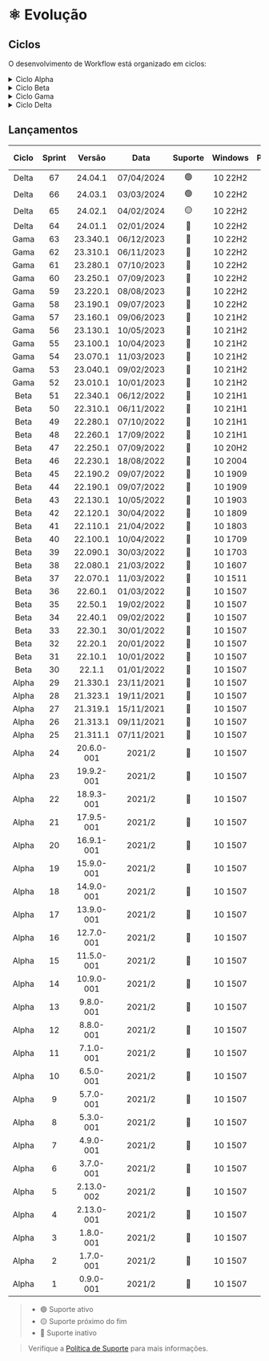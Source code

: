 # :atom_symbol: Evolução

## Ciclos
O desenvolvimento de Workflow está organizado em ciclos:

<details>
<summary>Ciclo Alpha</summary>

Inicialmente escrito para o legado Prompt de Comando, o desenvolvimento de Workflow tem início no segundo semestre de 2021 com o _Ciclo Alpha_, período de aprendizagem da linguagem shell script, construção do núcleo do software e execução dos primeiros testes. Posteriormente portado para PowerShell 5.1, o algoritmo ganhou em complexidade e compatibilidade.

O universo de Tron criado por Steven Lisberger foi uma clara inspiração na construção do projeto desde as primeiras linhas de código. Há diversos easter eggs espalhados pelo algoritmo e interface das versões iniciais, no entanto elas não foram publicadas.

Ao longo do ano, a cadência no lançamento de novas versões trouxe funcionalidades e avanços significativos ao software como o suporte ao PowerShell 7.0 e a codificação de caracteres [UTF8NoBom](https://github.com/2uj1m28ohz/Database/blob/main/Development/CharacterEncoding.md), atualização de elementos da interface, migração para o formato de versionamento [CalVer](https://github.com/2uj1m28ohz/Database/blob/main/Development/SoftwareVersioning.md), suporte à compressão de dados, e a escolha de uma licença de software livre.

```
                        21.1.1-001                                         21.001.1
♦─────── SemVer ─────────┬─┬─┬──┬───────────────────── › CalVer V1 ─────────┬──┬──┬────────────────────────────── ›
                         │ │ │  └─┤ Build                                   │  │  └─┤ Revisão
                         │ │ └────┤ Patch                                   │  └────┤ Dia absoluto do ano
                         │ └──────┤ Minor                                   └───────┤ Ano
                         └────────┤ Major
```

</details>

<details>
<summary>Ciclo Beta</summary>

Após seis meses de desenvolvimento, Workflow deixou de ser um software restrito e ganhou um repositório no GitHub, sendo publicado sob a GPL-3.0.

A partir de então iniciou-se um importante período de transição e implementação conhecido como _Ciclo Beta_, onde a refatoração constante do código possibilitado pelo lançamento de novas versões com o intervalo de apenas dez dias aplicou os conceitos da filosofia [Clean Code](https://github.com/2uj1m28ohz/Database/blob/main/Development/SoftwareDesign.md) e da metodologia ágil [Extreme Programming](https://github.com/2uj1m28ohz/Database/blob/main/Development/AgileMethodologies.md) para aprimorar a qualidade do algoritmo e introduzir novos recursos, entre eles o Registro de Eventos, instalação e atualização automáticas a partir do repositório, e a Verificação de Integridade que detecta e corrige alterações ilegais de algoritmo, recursos estes que permitem maior controle, segurança, velocidade e confiabilidade na entrega atualizações.

A interface recebeu refinamentos através de duas grandes versões que atualizaram os elementos existentes e adicionaram temas. Os fundamentos instituídos pelas Diretrizes de Interface determinam intuitividade, unidade e minimalismo como alguns dos requisitos da experiência do usuário. Tendo em mente que uma [CLI](https://github.com/2uj1m28ohz/Database/blob/main/Development/Interface.md) está limitada às possiblidades do terminal que a executa, é importante criar os próprios elementos, fluxos e estudar a palheta de cores legível pelo terminal a fim de criar um layout consistente e agradável. "_Design não é apenas aparência, design é sobre como as coisas funcionam._" - Steve Jobs.

Para elevar o nível do projeto, o arquivo Readme no formato TXT presente no pacote de software foi substituído pelo formato interativo HTML/CSS.

</details>

<details>
<summary>Ciclo Gama</summary>

Gama foi um importante ciclo de amadurecimento de software, quando dezenas de novos recursos conduziram Workflow à um nível de qualidade nunca antes visto, potencializado pela adocação da metodologia ágil [Scrum](https://github.com/2uj1m28ohz/Database/blob/main/Development/AgileMethodologies.md) que proporcionou um intervalo de planejamento maior e atualizações ainda mais sólidas. As principais alterações incluem:

- Geral
    - Porte do código-fonte para EN-US
    - Carregamento do software a partir da home do usuário
    - Bloqueio de software em caso de comprometimento de integridade

- Interface
    - Nova tela de carregamento
    - Nova tela de encerramento

- Backup
    - Unificação das rotinas de backup
    - Overview da rotina de backup
    - Estimativa do tamanho do backup
    - Suporte ao Google Drive
    - Suporte ao iCloud Drive
    - Suporte ao Dropbox
    - Suporte a multidispositivos
    - Suporte a multiusuários
    - Configuração do período de retenção
    - Verificação da saúde do drive de backup
    - Suporte à tabela de partições GPT no drive de backup
    - Suporte ao sistema de arquivos NTFS no drive de backup
    - Suporte à clusters de 64KB no drive de backup
    - Exibe o tempo total de execução

- Réplica
    - Replicação do backup de dados
    - Verificação da saúde do drive de réplica
    - Suporte à tabela de partições GPT no drive de réplica
    - Suporte ao sistema de arquivos NTFS no drive de réplica
    - Suporte à clusters de 64KB no drive de réplica
    - Exibe o tempo total de execução

- Compressão
    - Configuração da taxa de compressão de dados
    - Configuração do uso de memória
    - Suporte ao modo sólido
    - Suporte ao processamento multithread

- Configurações
    - Gerenciamento inteligente de configurações
    - Importação e exportação de configurações

</details>

<details>
<summary>Ciclo Delta</summary>

No _Ciclo Delta_ Workflow receberá aprimoramentos nos elementos, fluxos e conceitos já introduzidos, e expandirá a disponibilidade de recursos enquanto mantém sua [Arquitetura Monolítica](https://github.com/2uj1m28ohz/Database/blob/main/Development/SoftwareArchitecture.md). De forma geral, monólitos são convenientes por facilitar a sobrecarga cognitiva de gerenciamento de código e favorecer a velocidade de todas as etapas do software, do desenvolvimento à execução.

```
                             23.001.1                                                   24.01.1
‹ ──────── CalVer V1 ─────────┬──┬──┬────────────────────────────── › CalVer V2 ─────────┬──┬─┬──────────────────♦
                              │  │  └─┤ Revisão                                          │  │ └─┤ Revisão
                              │  └────┤ Dia absoluto do ano                              │  └───┤ Mês
                              └───────┤ Ano                                              └──────┤ Ano
```
> O formato de versionamento CalVer V2 simplifica a identificação de versão.

Os ciclos anteriores foram fundamentais na construção de um software robusto e inteligente. Não será diferente em 2024.

</details>

## Lançamentos
|Ciclo|Sprint|Versão|Data|Suporte|Windows|PowerShell|7-Zip|Linhas|Sub-rotinas|
|:---:|:---:|:---:|:---:|:---:|:---:|:---:|:---:|:---:|:---:|
|Delta|67|24.04.1|07/04/2024|:green_circle:|10 22H2|7.4.0|23.01|-08,97%|-13,59%|
|Delta|66|24.03.1|03/03/2024|:green_circle:|10 22H2|7.4.0|23.01|+09,08%|-00,96%|
|Delta|65|24.02.1|04/02/2024|:yellow_circle:|10 22H2|7.4.0|23.01|+04,57%|+02,46%|
|Delta|64|24.01.1|02/01/2024|:red_circle:|10 22H2|7.4.0|23.01|+05,27%|+02,53%|
|Gama|63|23.340.1|06/12/2023|:red_circle:|10 22H2|7.3.6|23.01|+04,34%|+03,66%|
|Gama|62|23.310.1|06/11/2023|:red_circle:|10 22H2|7.3.5|23.01|-01,54%|-01,04%|
|Gama|61|23.280.1|07/10/2023|:red_circle:|10 22H2|7.3.4|23.01|-03,82%|-03,98%|
|Gama|60|23.250.1|07/09/2023|:red_circle:|10 22H2|7.3.3|23.01|+08,39%|+06,35%|
|Gama|59|23.220.1|08/08/2023|:red_circle:|10 22H2|7.3.2|22.01|-01,93%|-04,06%|
|Gama|58|23.190.1|09/07/2023|:red_circle:|10 22H2|7.3.1|22.01|-03,21%|+04,23%|
|Gama|57|23.160.1|09/06/2023|:red_circle:|10 21H2|7.3.0|22.00|-02,89%|+13,17%|
|Gama|56|23.130.1|10/05/2023|:red_circle:|10 21H2|7.3.0|22.00|+01,80%|+15,17%|
|Gama|55|23.100.1|10/04/2023|:red_circle:|10 21H2|7.3.0|22.00|+05,64%|+02,84%|
|Gama|54|23.070.1|11/03/2023|:red_circle:|10 21H2|7.3.0|22.00|+07,91%|+28,18%|
|Gama|53|23.040.1|09/02/2023|:red_circle:|10 21H2|7.3.0|22.00|-11,74%|-09,09%|
|Gama|52|23.010.1|10/01/2023|:red_circle:|10 21H2|7.2.5|22.00|+06,85%|+01,68%|
|Beta|51|22.340.1|06/12/2022|:red_circle:|10 21H1|7.2.0|22.00|+06,12%|+08,18%|
|Beta|50|22.310.1|06/11/2022|:red_circle:|10 21H1|7.2.0|22.00|-00,93%|-00,90%|
|Beta|49|22.280.1|07/10/2022|:red_circle:|10 21H1|7.2.0|22.00|+01,95%|00,00%|
|Beta|48|22.260.1|17/09/2022|:red_circle:|10 21H1|7.2.0|22.00|+03,74%|+11,00%|
|Beta|47|22.250.1|07/09/2022|:red_circle:|10 20H2|7.2.0|22.00|+13,72%|+13,64%|
|Beta|46|22.230.1|18/08/2022|:red_circle:|10 2004|7.2.0|22.00|+02,94%|+02,33%|
|Beta|45|22.190.2|09/07/2022|:red_circle:|10 1909|7.2.0|21.07|+01,62%|-01,15%|
|Beta|44|22.190.1|09/07/2022|:red_circle:|10 1909|7.2.0|21.07|+02,33%|+01,16%|
|Beta|43|22.130.1|10/05/2022|:red_circle:|10 1903|7.2.0|21.07|-03,77%|+01,18%|
|Beta|42|22.120.1|30/04/2022|:red_circle:|10 1809|7.2.0|21.07|+01,43%|-01,16%|
|Beta|41|22.110.1|21/04/2022|:red_circle:|10 1803|7.2.0|21.07|+01,95%|+01,18%|
|Beta|40|22.100.1|10/04/2022|:red_circle:|10 1709|7.2.0|21.07|+00,73%|00,00%|
|Beta|39|22.090.1|30/03/2022|:red_circle:|10 1703|7.2.0|21.07|+07,06%|+06,25%|
|Beta|38|22.080.1|21/03/2022|:red_circle:|10 1607|7.2.0|21.07|+06,01%|+06,67%|
|Beta|37|22.070.1|11/03/2022|:red_circle:|10 1511|7.2.0|21.07|+06,05%|+04,17%|
|Beta|36|22.60.1|01/03/2022|:red_circle:|10 1507|7.2.0|21.07|+08,15%|+05,88%|
|Beta|35|22.50.1|19/02/2022|:red_circle:|10 1507|7.2.0|21.07|+41,45%|+30,77%|
|Beta|34|22.40.1|09/02/2022|:red_circle:|10 1507|7.2.0|21.07|+08,30%|+23,81%|
|Beta|33|22.30.1|30/01/2022|:red_circle:|10 1507|7.2.0|21.07|+05,61%|+07,69%|
|Beta|32|22.20.1|20/01/2022|:red_circle:|10 1507|7.2.0|21.06|+03,71%|+02,63%|
|Beta|31|22.10.1|10/01/2022|:red_circle:|10 1507|7.1.0|19.00|+00,81%|+58,33%|
|Beta|30|22.1.1|01/01/2022|:red_circle:|10 1507|7.0.0||+14,72%|+9,09%|
|Alpha|29|21.330.1|23/11/2021|:red_circle:|10 1507|5.1.0||+16,68%|+4,76%|
|Alpha|28|21.323.1|19/11/2021|:red_circle:|10 1507|5.1.0||+19,74%|-08,70%|
|Alpha|27|21.319.1|15/11/2021|:red_circle:|10 1507|5.1.0||+16,26%|+04,55%|
|Alpha|26|21.313.1|09/11/2021|:red_circle:|10 1507|5.1.0||+05,02%|00,00%|
|Alpha|25|21.311.1|07/11/2021|:red_circle:|10 1507|5.1.0||+03,26%|00,00%|
|Alpha|24|20.6.0-001|2021/2|:red_circle:|10 1507|5.1.0||+04,17%|+04,76%|
|Alpha|23|19.9.2-001|2021/2|:red_circle:|10 1507|5.1.0||-20,98%|+05,00%|
|Alpha|22|18.9.3-001|2021/2|:red_circle:|10 1507|5.1.0||+27,93%|+05,26%|
|Alpha|21|17.9.5-001|2021/2|:red_circle:|10 1507|5.1.0||+21,17%|+05,56%|
|Alpha|20|16.9.1-001|2021/2|:red_circle:|10 1507|5.1.0||+02,12%|+05,88%|
|Alpha|19|15.9.0-001|2021/2|:red_circle:|10 1507|5.1.0||+09,51%|+06,25%|
|Alpha|18|14.9.0-001|2021/2|:red_circle:|10 1507|5.1.0||+02,16%|+06,67%|
|Alpha|17|13.9.0-001|2021/2|:red_circle:|10 1507|5.1.0||+24,80%|+07,14%|
|Alpha|16|12.7.0-001|2021/2|:red_circle:|10 1507|5.1.0||+03,92%|+07,69%|
|Alpha|15|11.5.0-001|2021/2|:red_circle:|10 1507|5.1.0||+03,78%|+08,33%|
|Alpha|14|10.9.0-001|2021/2|:red_circle:|10 1507|5.1.0||+08,86%|+09,09%|
|Alpha|13|9.8.0-001|2021/2|:red_circle:|10 1507|5.1.0||+12,86%|+10,00%|
|Alpha|12|8.8.0-001|2021/2|:red_circle:|10 1507|5.1.0||+06,06%|+11,11%|
|Alpha|11|7.1.0-001|2021/2|:red_circle:|10 1507|5.1.0||+05,18%|+12,50%|
|Alpha|10|6.5.0-001|2021/2|:red_circle:|10 1507|5.1.0||+08,19%|+14,29%|
|Alpha|9|5.7.0-001|2021/2|:red_circle:|10 1507|5.1.0||+01,75%|00,00%|
|Alpha|8|5.3.0-001|2021/2|:red_circle:|10 1507|5.1.0||+07,55%|+16,67%|
|Alpha|7|4.9.0-001|2021/2|:red_circle:|10 1507|5.1.0||+41,33%|+20,00%|
|Alpha|6|3.7.0-001|2021/2|:red_circle:|10 1507|5.1.0||+18,11%|+25,00%|
|Alpha|5|2.13.0-002|2021/2|:red_circle:|10 1507|5.1.0||00,00%|00,00%|
|Alpha|4|2.13.0-001|2021/2|:red_circle:|10 1507|5.1.0||+35,11%|+33,33%|
|Alpha|3|1.8.0-001|2021/2|:red_circle:|10 1507|5.1.0||+02,17%|00,00%|
|Alpha|2|1.7.0-001|2021/2|:red_circle:|10 1507|5.1.0||-12,38%|-40,00%|
|Alpha|1|0.9.0-001|2021/2|:red_circle:|10 1507|5.1.0||00,00%|00,00%|

> - :green_circle: Suporte ativo
> - :yellow_circle: Suporte próximo do fim
> - :red_circle: Suporte inativo

> Verifique a [Política de Suporte](https://github.com/2uj1m28ohz/Workflow/blob/main/SUPPORT.md) para mais informações.
